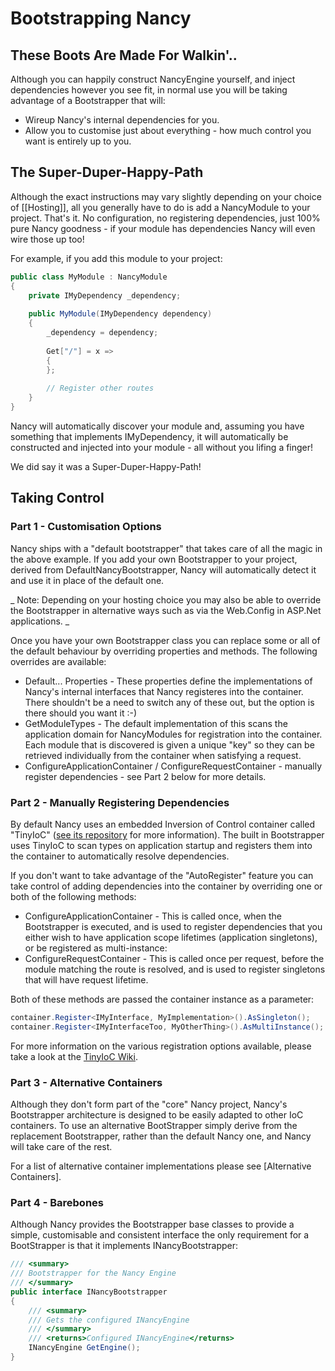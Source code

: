 # Bootstrapping Nancy #

## These Boots Are Made For Walkin'.. ##

Although you can happily construct NancyEngine yourself, and inject dependencies however you see fit, in normal use you will be taking advantage of a Bootstrapper that will:

* Wireup Nancy's internal dependencies for you.
* Allow you to customise just about everything - how much control you want is entirely up to you.

## The Super-Duper-Happy-Path ##

Although the exact instructions may vary slightly depending on your choice of [[Hosting]], all you generally have to do is add a NancyModule to your project. That's it. No configuration, no registering dependencies, just 100% pure Nancy goodness - if your module has dependencies Nancy will even wire those up too!

For example, if you add this module to your project:
```c#
public class MyModule : NancyModule
{
    private IMyDependency _dependency;
     
    public MyModule(IMyDependency dependency)
    {
        _dependency = dependency;
          
        Get["/"] = x =>
        {
        };
         
        // Register other routes
    }
}
```
Nancy will automatically discover your module and, assuming you have something that implements IMyDependency, it will automatically be constructed and injected into your module - all without you lifing a finger!

We did say it was a Super-Duper-Happy-Path!

## Taking Control ##

### Part 1 - Customisation Options ###

Nancy ships with a "default bootstrapper" that takes care of all the magic in the above example. If you add your own Bootstrapper to your project, derived from DefaultNancyBootstrapper, Nancy will automatically detect it and use it in place of the default one. 

_ Note: Depending on your hosting choice you may also be able to override the Bootstrapper in alternative ways such as via the Web.Config in ASP.Net applications. _

Once you have your own Bootstrapper class you can replace some or all of the default behaviour by overriding properties and methods. The following overrides are available:

* Default... Properties - These properties define the implementations of Nancy's internal interfaces that Nancy registeres into the container. There shouldn't be a need to switch any of these out, but the option is there should you want it :-)
* GetModuleTypes - The default implementation of this scans the application domain for NancyModules for registration into the container. Each module that is discovered is given a unique "key" so they can be retrieved individually from the container when satisfying a request.
* ConfigureApplicationContainer / ConfigureRequestContainer - manually register dependencies - see Part 2 below for more details. 

### Part 2 - Manually Registering Dependencies ###

By default Nancy uses an embedded Inversion of Control container called "TinyIoC" ([see its repository](https://github.com/grumpydev/TinyIoC) for more information). The built in Bootstrapper uses TinyIoC to scan types on application startup and registers them into the container to automatically resolve dependencies.

If you don't want to take advantage of the "AutoRegister" feature you can take control of adding dependencies into the container by overriding one or both of the following methods:

* ConfigureApplicationContainer - This is called once, when the Bootstrapper is executed, and is used to register dependencies that you either wish to have application scope lifetimes (application singletons), or be registered as multi-instance:
* ConfigureRequestContainer - This is called once per request, before the module matching the route is resolved, and is used to register singletons that will have request lifetime. 

Both of these methods are passed the container instance as a parameter:

```c#
container.Register<IMyInterface, MyImplementation>().AsSingleton();
container.Register<IMyInterfaceToo, MyOtherThing>().AsMultiInstance();
```

For more information on the various registration options available, please take a look at the [TinyIoC Wiki](http://hg.grumpydev.com/tinyioc).

### Part 3 - Alternative Containers ###

Although they don't form part of the "core" Nancy project, Nancy's Bootstrapper architecture is designed to be easily adapted to other IoC containers. To use an alternative BootStrapper simply derive from the replacement Bootstrapper, rather than the default Nancy one, and Nancy will take care of the rest.

For a list of alternative container implementations please see [Alternative Containers].

### Part 4 - Barebones ###

Although Nancy provides the Bootstrapper base classes to provide a simple, customisable and consistent interface the only requirement for a BootStrapper is that it implements INancyBootstrapper:

```c#
/// <summary>
/// Bootstrapper for the Nancy Engine
/// </summary>
public interface INancyBootstrapper
{
    /// <summary>
    /// Gets the configured INancyEngine
    /// </summary>
    /// <returns>Configured INancyEngine</returns>
    INancyEngine GetEngine();
}
```